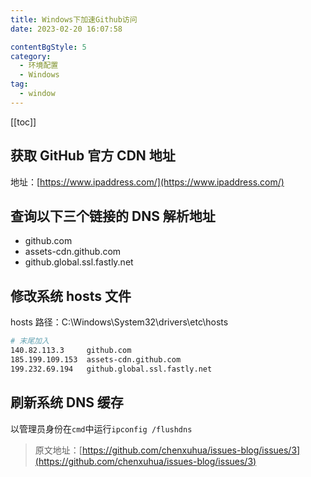 ```yaml
---
title: Windows下加速Github访问
date: 2023-02-20 16:07:58

contentBgStyle: 5
category: 
  - 环境配置
  - Windows
tag: 
  - window
---
```


<!-- more -->

[[toc]]

## 获取 GitHub 官方 CDN 地址

地址：[https://www.ipaddress.com/](https://www.ipaddress.com/)

## 查询以下三个链接的 DNS 解析地址

- github.com
- assets-cdn.github.com
- github.global.ssl.fastly.net

## 修改系统 hosts 文件

hosts 路径：C:\Windows\System32\drivers\etc\hosts

```bash
# 末尾加入
140.82.113.3     github.com
185.199.109.153  assets-cdn.github.com
199.232.69.194   github.global.ssl.fastly.net
```

## 刷新系统 DNS 缓存

以管理员身份在`cmd`中运行`ipconfig /flushdns`

> 原文地址：[https://github.com/chenxuhua/issues-blog/issues/3](https://github.com/chenxuhua/issues-blog/issues/3)
